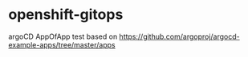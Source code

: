 # openshift-gitops
argoCD AppOfApp test based on https://github.com/argoproj/argocd-example-apps/tree/master/apps
